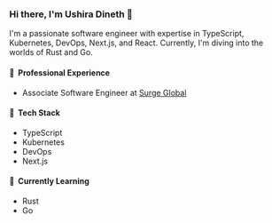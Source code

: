 ### Hi there, I'm Ushira Dineth 👋

I'm a passionate software engineer with expertise in TypeScript, Kubernetes, DevOps, Next.js, and React. Currently, I'm diving into the worlds of Rust and Go.

#### 💼&nbsp; Professional Experience
- Associate Software Engineer at [Surge Global](https://www.surge.global)

#### 🚀&nbsp; Tech Stack
- TypeScript
- Kubernetes
- DevOps
- Next.js

#### 🌱&nbsp; Currently Learning
- Rust
- Go
